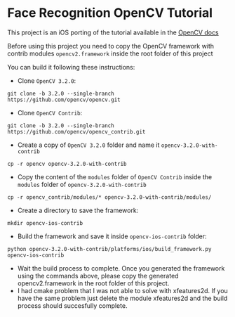 # Face Recognition OpenCV Tutorial

This project is an iOS porting of the tutorial available in the [OpenCV docs](http://docs.opencv.org/2.4/modules/contrib/doc/facerec/facerec_tutorial.html#face-recognition-with-opencv)

Before using this project you need to copy the OpenCV framework with contrib modules `opencv2.framework` inside the root folder of this project

You can build it following these instructions:

* Clone `OpenCV 3.2.0`: 
```
git clone -b 3.2.0 --single-branch https://github.com/opencv/opencv.git
```
* Clone `OpenCV Contrib`:
```
git clone -b 3.2.0 --single-branch https://github.com/opencv/opencv_contrib.git
```
* Create a copy of `OpenCV 3.2.0` folder and name it `opencv-3.2.0-with-contrib`
```
cp -r opencv opencv-3.2.0-with-contrib
```
* Copy the content of the `modules` folder of `OpenCV Contrib` inside the `modules` folder of `opencv-3.2.0-with-contrib`
```
cp -r opencv_contrib/modules/* opencv-3.2.0-with-contrib/modules/
```
* Create a directory to save the framework:
```
mkdir opencv-ios-contrib
```
* Build the framework and save it inside `opencv-ios-contrib` folder:
```
python opencv-3.2.0-with-contrib/platforms/ios/build_framework.py opencv-ios-contrib
```
* Wait the build process to complete. Once you generated the framework using the commands above, please copy the generated opencv2.framework in the root folder of this project.
* I had cmake problem that I was not able to solve with xfeatures2d. If you have the same problem just delete the module xfeatures2d and the build process should succesfully complete.
